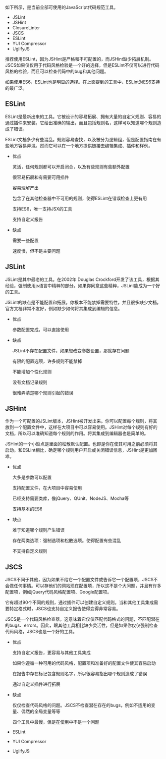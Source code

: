如下所示，是当前全部可使用的JavaScript代码规范工具。

- JSLint
- JSHint
- ClosureLinter
- JSCS
- ESLint
- YUI Compressor
- UglifyJS

推荐使用ESLint，因为JSHint是严格和不可配置的，而JSHint缺少拓展机制。JSCS如果仅仅用于代码风格检验是一个好的选择，但是ESLint不仅可以进行代码风格的检验，而且可以检查代码中的bug和其他问题。

如果使用ES6，ESLint也是明显的选择。在上面提到的工具中，ESLint对ES6支持的最广泛。

## ESLint

ESLint是最新出来的工具。它被设计的容易拓展、拥有大量的自定义规则、容易的通过插件来安装。它给出准确的输出，而且包括规则名，这样可以知道哪个规则造成了错误。

ESLint文档多少有些混乱。规则容易查找，以及被分为逻辑组，但是配置指南在有些地方容易弄混。然而它可以在一个地方提供链接去编辑集成、插件和样例。

- 优点

  灵活，任何规则都可以开启闭合，以及有些规则有些额外配置

  很容易拓展和有需要可用插件

  容易理解产出

  包含了在其他检查器中不可用的规则，使得ESLint在错误检查上更有用

  支持ES6，唯一支持JSX的工具

  支持自定义报告

- 缺点

  需要一些配置

  速度慢，但不是主要问题

## JSLint

JSLint是其中最老的工具。在2002年 Douglas Crockford开发了该工具，根据其经验，强制使用js语言中精粹的部分。如果你同意这些精粹，JSLint能成为一个好的工具。

JSLint的缺点是不能配置和拓展。你根本不能禁掉需要特性，并且很多缺少文档。官方文档非常不友好，例如缺少如何将其集成到编辑的信息。

- 优点

  参数配置完成，可以直接使用

- 缺点

  JSLint不存在配置文件，如果想改变参数设置，那就存在问题

  有限的配置选项，许多规则不能禁掉

  不能增加个性化规则

  没有文档记录规则

  很难弄清楚哪个规则引起的错误

## JSHint

作为一个可配置的JSLint版本，JSHint被开发出来。你可以配置每个规则，将其放到一个配置文件中，这样在大项目中可以容易使用。JSHint对每个规则有好的文档，所以可以准确知道每个规则的作用。将其集成到编辑器也是简单的。

JSHint的一个小缺点是里面的松散默认配置。也即是你在使其可用之前必须将其启动。和ESLint相比，确定哪个规则用户开启或关闭错误信息，JSHint是更加困难。

- 优点

  大多是参数可以配置

  支持配置文件，在大项目中容易使用

  已经支持需要类库，像jQuery、QUnit、NodeJS、Mocha等

  支持基本的ES6

- 缺点

  难于知道哪个规则产生错误

  存在两类选项：强制选项和松散选项。使得配置有些混乱

  不支持自定义规则

## JSCS

JSCS不同于其他，因为如果不给它一个配置文件或告诉它一个配置项，JSCS不会做任何事情。可以存他们的网站现在配置项，所以这不是个大问题，并且有许多配置项，例如jQuery代码风格配置项、Google配置项。

它有超过90个不同的规则，通过插件可以创建自定义规则。当和其他工具集成需要特定格式时，JSCS也支持自定义报告使得变得非常容易。

JSCS是一个代码风格检查器。这意味着它仅仅匹配代码格式的问题，不匹配潜在的bugs、errors。因此，跟其他工具相比缺少灵活性，但是如果你仅仅强制检查代码风格，JSCS也是一个好的工具。

- 优点

  支持自定义报告，更容易与其他工具集成

  如果你遵循一种可用的代码风格，配置项和准备好的配置文件使其容易启动

  在报告中存在标记包含规则名字，所以很容易指出哪个规则造成了错误

  通过自定义插件进行拓展

- 缺点

  仅仅检查代码风格的问题。JSCS不检查潜在存在的bugs，例如不适用的变量、偶然的全局变量等等

  四个工具中最慢，但是在使用中不是一个问题

- ESLint

- YUI Compressor

- UglifyJS